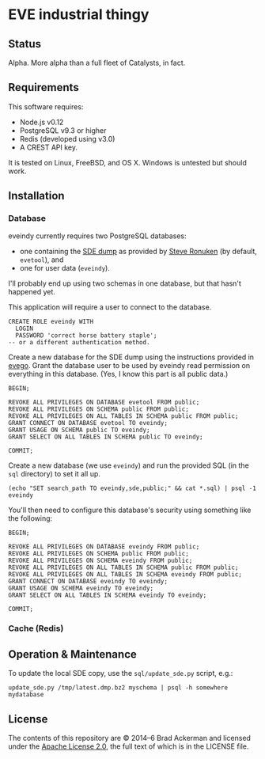 # EVE industrial thingy

## Status

Alpha. More alpha than a full fleet of Catalysts, in fact.

## Requirements

This software requires:
* Node.js v0.12
* PostgreSQL v9.3 or higher
* Redis (developed using v3.0)
* A CREST API key.

It is tested on Linux, FreeBSD, and OS X. Windows is untested but should work.

## Installation

### Database

eveindy currently requires two PostgreSQL databases:

- one containing the [SDE dump][dump] as provided by [Steve Ronuken][steve]
(by default, `evetool`), and
- one for user data (`eveindy`).

I'll probably end up using two schemas in one database, but that hasn't happened yet.

[dump]: https://www.fuzzwork.co.uk/dump/
[steve]: https://www.fuzzwork.co.uk/

This application will require a user to connect to the database.

```
CREATE ROLE eveindy WITH
  LOGIN
  PASSWORD 'correct horse battery staple';
-- or a different authentication method.
```

Create a new database for the SDE dump using the instructions provided in
[evego][evego]. Grant the database user to be used by eveindy read permission
on everything in this database. (Yes, I know this part is all public data.)

[evego]: https://github.com/backerman/evego

```
BEGIN;

REVOKE ALL PRIVILEGES ON DATABASE evetool FROM public;
REVOKE ALL PRIVILEGES ON SCHEMA public FROM public;
REVOKE ALL PRIVILEGES ON ALL TABLES IN SCHEMA public FROM public;
GRANT CONNECT ON DATABASE evetool TO eveindy;
GRANT USAGE ON SCHEMA public TO eveindy;
GRANT SELECT ON ALL TABLES IN SCHEMA public TO eveindy;

COMMIT;
```

Create a new database (we use `eveindy`) and run the provided SQL (in the `sql`
directory) to set it all up.

```
(echo "SET search_path TO eveindy,sde,public;" && cat *.sql) | psql -1 eveindy
```

You'll then need to configure this database's
security using something like the following:

```
BEGIN;

REVOKE ALL PRIVILEGES ON DATABASE eveindy FROM public;
REVOKE ALL PRIVILEGES ON SCHEMA public FROM public;
REVOKE ALL PRIVILEGES ON SCHEMA eveindy FROM public;
REVOKE ALL PRIVILEGES ON ALL TABLES IN SCHEMA public FROM public;
REVOKE ALL PRIVILEGES ON ALL TABLES IN SCHEMA eveindy FROM public;
GRANT CONNECT ON DATABASE eveindy TO eveindy;
GRANT USAGE ON SCHEMA eveindy TO eveindy;
GRANT SELECT ON ALL TABLES IN SCHEMA eveindy TO eveindy;

COMMIT;
```

### Cache (Redis)

## Operation & Maintenance

To update the local SDE copy, use the `sql/update_sde.py` script, e.g.:

```
update_sde.py /tmp/latest.dmp.bz2 myschema | psql -h somewhere mydatabase
```

## License

The contents of this repository are © 2014–6 Brad Ackerman and licensed under
the [Apache License 2.0][apache], the full text of which is in the LICENSE file.

[apache]: http://www.apache.org/licenses/LICENSE-2.0
